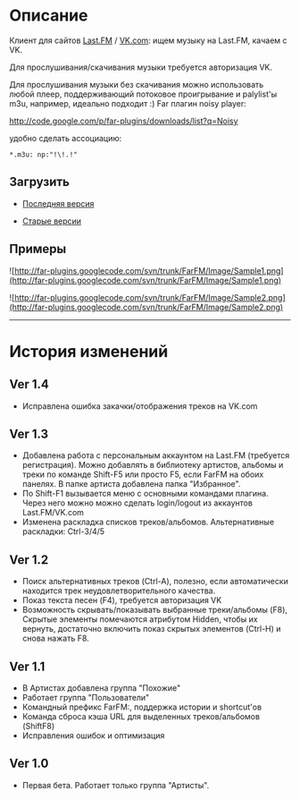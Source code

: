 # Описание #

Клиент для сайтов [Last.FM](http://www.lastfm.ru) / [VK.com](http://vk.com): ищем музыку на Last.FM, качаем с VK.

Для прослушивания/скачивания музыки требуется авторизация VK.

Для прослушивания музыки без скачивания можно использовать любой плеер,
поддерживающий потоковое проигрывание и palylist'ы m3u, например,
идеально подходит :) Far плагин noisy player:

http://code.google.com/p/far-plugins/downloads/list?q=Noisy

удобно сделать ассоциацию:

`*.m3u: np:"!\!.!"`

## Загрузить ##

  * [Последняя версия](http://plugring.farmanager.com/plugin.php?pid=891)

  * [Старые версии](http://code.google.com/p/far-plugins/downloads/list?q=FarFM&can=1)

## Примеры ##

![http://far-plugins.googlecode.com/svn/trunk/FarFM/Image/Sample1.png](http://far-plugins.googlecode.com/svn/trunk/FarFM/Image/Sample1.png)

![http://far-plugins.googlecode.com/svn/trunk/FarFM/Image/Sample2.png](http://far-plugins.googlecode.com/svn/trunk/FarFM/Image/Sample2.png)


---


# История изменений #

## Ver 1.4 ##
  * Исправлена ошибка закачки/отображения треков на VK.com

## Ver 1.3 ##
  * Добавлена работа с персональным аккаунтом на Last.FM (требуется регистрация). Можно добавлять в библиотеку артистов, альбомы и треки по команде Shift-F5 или просто F5, если FarFM на обоих панелях. В папке артиста добавлена папка "Избранное".
  * По Shift-F1 вызывается меню с основными командами плагина. Через него можно можно сделать login/logout из аккаунтов Last.FM/VK.com
  * Изменена раскладка списков треков/альбомов. Альтернативные раскладки: Ctrl-3/4/5

## Ver 1.2 ##

  * Поиск альтернативных треков (Ctrl-A), полезно, если автоматически находится трек неудовлетворительного качества.
  * Показ текста песен (F4), требуется авторизация VK
  * Возможность скрывать/показывать выбранные треки/альбомы (F8), Скрытые элементы помечаются атрибутом Hidden, чтобы их вернуть, достаточно включить показ скрытых элементов (Ctrl-H) и снова нажать F8.

## Ver 1.1 ##

  * В Артистах добавлена группа "Похожие"
  * Работает группа "Пользователи"
  * Командный префикс FarFM:, поддержка истории и shortcut'ов
  * Команда сброса кэша URL для выделенных треков/альбомов (ShiftF8)
  * Исправления ошибок и оптимизация

## Ver 1.0 ##

  * Первая бета. Работает только группа "Артисты".
